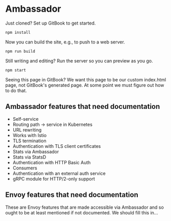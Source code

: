 # Ambassador

Just cloned? Set up GitBook to get started.

    npm install

Now you can build the site, e.g., to push to a web server.

    npm run build

Still writing and editing? Run the server so you can preview as you go.

    npm start

Seeing this page in GitBook? We want this page to be our custom index.html page, not GitBook's generated page. At some point we must figure out how to do that.

## Ambassador features that need documentation

- Self-service
- Routing path -> service in Kubernetes
- URL rewriting
- Works with Istio
- TLS termination
- Authentication with TLS client certificates
- Stats via Ambassador
- Stats via StatsD
- Authentication with HTTP Basic Auth
- Consumers
- Authentication with an external auth service
- gRPC module for HTTP/2-only support

## Envoy features that need documentation

These are Envoy features that are made accessible via Ambassador and so ought to be at least mentioned if not documented. We should fill this in...
